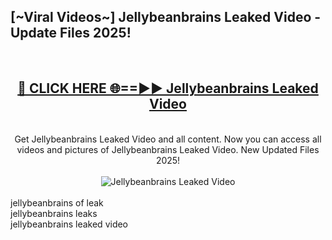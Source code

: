 <h2>[~Viral Videos~] Jellybeanbrains Leaked Video - Update Files 2025!</h2>
<br>
<div align="center">
<h2><a href="https://betterlinks.top/A2PfLJ" rel="nofollow">🔴 CLICK HERE 🌐==►► Jellybeanbrains Leaked Video</a></h2>
<br>
Get Jellybeanbrains Leaked Video and all content. Now you can access all videos and pictures of Jellybeanbrains Leaked Video. New Updated Files 2025!
<br>
<br>
<a href="https://betterlinks.top/A2PfLJ" rel="nofollow" data-target="animated-image.originalLink"><img src="https://i.ibb.co.com/WyWwxjT/player-gif2.gif" alt="Jellybeanbrains Leaked Video" style="max-width: 100%; display: inline-block;" data-target="animated-image.originalImage"></a>
</div>
<br>
jellybeanbrains of leak<br>
jellybeanbrains leaks<br>
jellybeanbrains leaked video